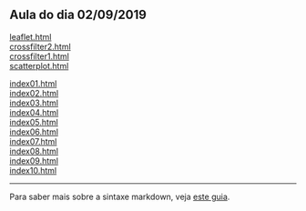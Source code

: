 ## Aula do dia 02/09/2019
[leaflet.html](d3_leaflet/index.html)<br>
[crossfilter2.html](d3_crossfilter_2/index.html)<br>
[crossfilter1.html](d3_crossfilter/index.html)<br>
[scatterplot.html](d3_update/scatterplot.html)<br>

[index01.html](basic/index01.html)<br>
[index02.html](basic/index02.html)<br>
[index03.html](basic/index03.html)<br>
[index04.html](basic/index04.html)<br>
[index05.html](basic/index05.html)<br>
[index06.html](basic/index06.html)<br>
[index07.html](basic/index07.html)<br>
[index08.html](basic/index08.html)<br>
[index09.html](basic/index09.html)<br>
[index10.html](basic/index10.html)<br>




---

Para saber mais sobre a sintaxe markdown, veja [este guia](https://guides.github.com/features/mastering-markdown/).
